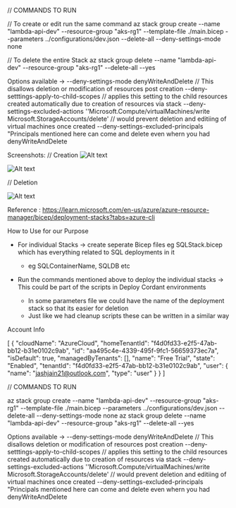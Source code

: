 //   COMMANDS TO RUN

// To create or edit run the same command 
az stack group create --name "lambda-api-dev" --resource-group "aks-rg1" --template-file ./main.bicep --parameters ../configurations/dev.json --delete-all --deny-settings-mode none

// To delete the entire Stack
az stack group delete --name "lambda-api-dev" --resource-group "aks-rg1" --delete-all --yes

Options available -> 
  --deny-settings-mode denyWriteAndDelete // This disallows deletion or modification of resources post creation
  --deny-setttings-apply-to-child-scopes // applies this setting to the child resources created automatically due to creation of resources via stack
  --deny-settings-excluded-actions ''Microsoft.Compute/virtualMachines/write Microsoft.StorageAccounts/delete' // would prevent deletion and editiing of virtual machines once created
  --deny-settings-excluded-principals "Principals mentioned here can come and delete even whern you had denyWriteAndDelete


Screenshots:
// Creation 
![Alt text](./stack.png)

![Alt text](./rg_details.png)

// Deletion

![Alt text](./deletion.png)




Reference :
https://learn.microsoft.com/en-us/azure/azure-resource-manager/bicep/deployment-stacks?tabs=azure-cli

How to Use for our Purpose

- For individual Stacks -> create seperate Bicep files eg SQLStack.bicep which has everything related to SQL deployments in it 
  - eg SQLContainerName, SQLDB etc

- Run the commands mentioned above to deploy the individual stacks -> This could be part of the scripts in Deploy Cordant environments
  - In some parameters file we could have the name of the deployment stack so that its easier for deletion
  - Just like we had cleanup scripts these can be written in a similar way


Account Info 

[
    {
      "cloudName": "AzureCloud",
      "homeTenantId": "f4d0fd33-e2f5-47ab-bb12-b31e0102c9ab",
      "id": "aa495c4e-4339-495f-9fc1-56659373ec7a",
      "isDefault": true,
      "managedByTenants": [],
      "name": "Free Trial",
      "state": "Enabled",
      "tenantId": "f4d0fd33-e2f5-47ab-bb12-b31e0102c9ab",
      "user": {
        "name": "jashjain21@outlook.com",
        "type": "user"
      }
    }
  ]


//   COMMANDS TO RUN

az stack group create --name "lambda-api-dev" --resource-group "aks-rg1" --template-file ./main.bicep --parameters ../configurations/dev.json --delete-all --deny-settings-mode none
az stack group delete --name "lambda-api-dev" --resource-group "aks-rg1" --delete-all --yes

Options available -> 
  --deny-settings-mode denyWriteAndDelete // This disallows deletion or modification of resources post creation
  --deny-setttings-apply-to-child-scopes // applies this setting to the child resources created automatically due to creation of resources via stack
  --deny-settings-excluded-actions ''Microsoft.Compute/virtualMachines/write Microsoft.StorageAccounts/delete' // would prevent deletion and editiing of virtual machines once created
  --deny-settings-excluded-principals "Principals mentioned here can come and delete even whern you had denyWriteAndDelete